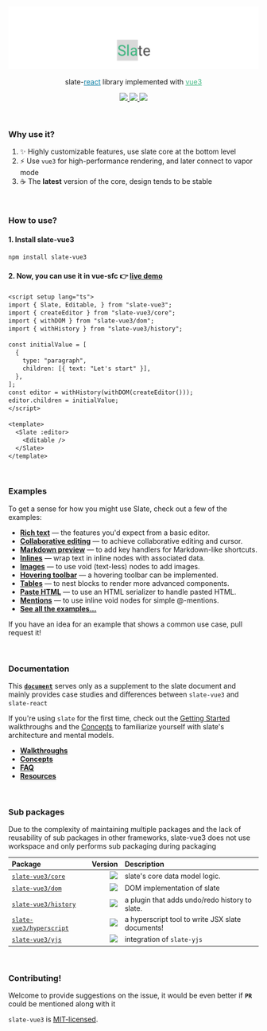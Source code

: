 [<img src="https://github.com/Guan-Erjia/slate-vue3/blob/master/public/banner.png" />](https://github.com/ianstormtaylor/slate)

<p align="center">
  slate-<a style="color: #087ea4" href="https://react.dev/">react</a> library implemented with <a style="color: #42b883" href="https://vuejs.org/">vue3</a>
</p>

<p align="center">
  <a href="https://www.npmjs.com/package/slate-vue3?activeTab=code">
    <img src="https://img.shields.io/bundlephobia/min/slate-vue3">
  </a>
  <a href="https://join.slack.com/t/slate-js/shared_invite/zt-f8t986ip-7dA1DyiqPpzootz1snKXkw">
    <img src="https://img.shields.io/badge/slack-slate--js-brightgreen.svg?logo=slack">
  </a>
  <a href="./package.json">
    <img src="https://img.shields.io/npm/v/slate-vue3.svg?maxAge=3600&label=version&colorB=007ec6">
  </a>
</p>
<br/>

### Why use it?

1. :sparkles: Highly customizable features, use slate core at the bottom level
2. :zap: Use `vue3` for high-performance rendering, and later connect to vapor mode
3. :coffee: The **latest** version of the core, design tends to be stable

<br />

### How to use?

#### 1. Install slate-vue3

```sh
npm install slate-vue3
```

#### 2. Now, you can use it in vue-sfc :point_right: [**live demo**](https://guan-erjia.github.io/slate-vue3/examples/rich-text)

```vue
<script setup lang="ts">
import { Slate, Editable, } from "slate-vue3";
import { createEditor } from "slate-vue3/core";
import { withDOM } from "slate-vue3/dom";
import { withHistory } from "slate-vue3/history";

const initialValue = [
  {
    type: "paragraph",
    children: [{ text: "Let's start" }],
  },
];
const editor = withHistory(withDOM(createEditor()));
editor.children = initialValue;
</script>

<template>
  <Slate :editor>
    <Editable />
  </Slate>
</template>
```

<br />

### Examples

To get a sense for how you might use Slate, check out a few of the examples:

- [**Rich text**](https://guan-erjia.github.io/slate-vue3/examples/rich-text) — the features you'd expect from a basic editor.
- [**Collaborative editing**](https://guan-erjia.github.io/slate-vue3/examples/remote-cursor) — to achieve collaborative editing and cursor.
- [**Markdown preview**](https://guan-erjia.github.io/slate-vue3/examples/markdown-preview) — to add key handlers for Markdown-like shortcuts.
- [**Inlines**](https://guan-erjia.github.io/slate-vue3/examples/inlines) — wrap text in inline nodes with associated data.
- [**Images**](https://guan-erjia.github.io/slate-vue3/examples/images) — to use void (text-less) nodes to add images.
- [**Hovering toolbar**](https://guan-erjia.github.io/slate-vue3/examples/hovering-toolbar) — a hovering toolbar can be implemented.
- [**Tables**](https://guan-erjia.github.io/slate-vue3/examples/tables) — to nest blocks to render more advanced components.
- [**Paste HTML**](https://guan-erjia.github.io/slate-vue3/examples/paste-html) — to use an HTML serializer to handle pasted HTML.
- [**Mentions**](https://guan-erjia.github.io/slate-vue3/examples/mentions) — to use inline void nodes for simple @-mentions.
- [**See all the examples...**](https://guan-erjia.github.io/slate-vue3)

If you have an idea for an example that shows a common use case, pull request it!

<br/>

### Documentation

This [**`document`**](https://guan-erjia.github.io/slate-vue3) serves only as a supplement to the slate document and mainly provides case studies and differences between `slate-vue3` and `slate-react`

If you're using `slate` for the first time, check out the [Getting Started](https://docs.slatejs.org/walkthroughs/01-installing-slate) walkthroughs and the [Concepts](http://docs.slatejs.org/concepts) to familiarize yourself with slate's architecture and mental models.

- [**Walkthroughs**](https://docs.slatejs.org/walkthroughs/01-installing-slate)
- [**Concepts**](https://docs.slatejs.org/concepts)
- [**FAQ**](https://docs.slatejs.org/general/faq)
- [**Resources**](https://docs.slatejs.org/general/resources)

<br/>

### Sub packages

Due to the complexity of maintaining multiple packages and the lack of reusability of sub packages in other frameworks, slate-vue3 does not use workspace and only performs sub packaging during packaging

| **Package**                                              |                                                                       **Version** | **Description**                                  |
| :------------------------------------------------------- | --------------------------------------------------------------------------------: | :----------------------------------------------- |
| [`slate-vue3/core`](./packages/slate)                    | ![](https://img.shields.io/npm/v/slate.svg?maxAge=3600&label=&colorB=007ec6) | slate's core data model logic.                   |
| [`slate-vue3/dom`](./packages/slate-dom)                     | ![](https://img.shields.io/npm/v/slate-dom.svg?maxAge=3600&label=&colorB=007ec6) | DOM implementation of slate                      |
| [`slate-vue3/history`](./packages/slate-history)         | ![](https://img.shields.io/npm/v/slate-history.svg?maxAge=3600&label=&colorB=007ec6) | a plugin that adds undo/redo history to slate.   |
| [`slate-vue3/hyperscript`](./packages/slate-hyperscript) | ![](https://img.shields.io/npm/v/slate-hyperscript.svg?maxAge=3600&label=&colorB=007ec6) | a hyperscript tool to write JSX slate documents! |
| [`slate-vue3/yjs`](./packages/slate-yjs)                 | ![](https://img.shields.io/npm/v/slate-yjs.svg?maxAge=3600&label=&colorB=007ec6) | integration of `slate-yjs`                       |

<br />

### Contributing!

Welcome to provide suggestions on the issue, it would be even better if **`PR`** could be mentioned along with it

`slate-vue3` is [MIT-licensed](./License.md).

<br/>
